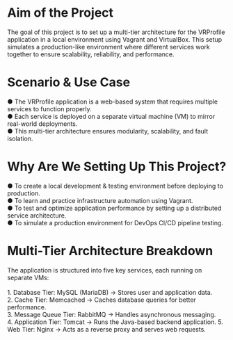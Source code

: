 <h1>Aim of the Project </h1>
The goal of this project is to set up a multi-tier architecture for the VRProfile application in a 
local environment using Vagrant and VirtualBox. This setup simulates a production-like 
environment where different services work together to ensure scalability, reliability, and 
performance. 

<h1>Scenario & Use Case </h1>
● The VRProfile application is a web-based system that requires multiple services to 
function properly. <br>
● Each service is deployed on a separate virtual machine (VM) to mirror real-world 
deployments. <br>
● This multi-tier architecture ensures modularity, scalability, and fault isolation. <br>


<h1>Why Are We Setting Up This Project? </h1>
● To create a local development & testing environment before deploying to production. <br>
● To learn and practice infrastructure automation using Vagrant. <br>
● To test and optimize application performance by setting up a distributed service 
architecture. <br>
● To simulate a production environment for DevOps CI/CD pipeline testing.<br>

<h1>Multi-Tier Architecture Breakdown </h1>
The application is structured into five key services, each running on separate VMs: <br><br>
1. Database Tier: MySQL (MariaDB) → Stores user and application data. <br>
2. Cache Tier: Memcached → Caches database queries for better performance. <br>
3. Message Queue Tier: RabbitMQ → Handles asynchronous messaging. <br>
4. Application Tier: Tomcat → Runs the Java-based backend application. 
5. Web Tier: Nginx → Acts as a reverse proxy and serves web requests. 
